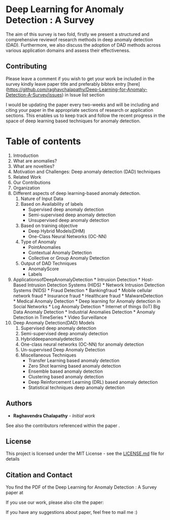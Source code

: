 # Deep Learning for Anomaly Detection : A Survey

 The aim of this survey is two fold, firstly we present a structured and comprehensive reviewof research methods in deep anomaly detection (DAD). Furthermore, we also discuss the adoption of DAD methods across various application domains and assess their effectiveness.

## Contributing

Please leave a comment  if you wish to get your work be included in the survey kindly leave paper title and preferably bibtex entry [here] (https://github.com/raghavchalapathy/Deep-Learning-for-Anomaly-Detection-A-Survey/issues) in Issue list section

I would be updating the paper every two-weeks and will be including and citing your paper in the appropriate sections of research or application sections. This enables us to keep track and follow the recent progress in the space of deep learning based techniques for anomaly detection.


# Table of contents
  1. Introduction
  2. What are anomalies?
  3. What are novelties?
  4. Motivation and Challenges: Deep anomaly detection (DAD) techniques
  5. Related Work
  6. Our Contributions
  7. Organization
  8. Different aspects of deep learning-based anomaly detection.
     1. Nature of Input Data
     2. Based on Availability of labels 
          * Supervised deep anomaly detection
          * Semi-supervised deep anomaly detection
          * Unsupervised deep anomaly detection 
      3. Based on training objective
          * Deep Hybrid Models(DHM) 
          * One-Class Neural Networks (OC-NN) 
      4. Type of Anomaly
          * PointAnomalies
          * Contextual Anomaly Detection 
          * Collective or Group Anomaly Detection
      5. Output of DAD Techniques 
          * AnomalyScore
          * Labels
 9. ApplicationsofDeepAnomalyDetection 
          * Intrusion Detection
          * Host-Based Intrusion Detection Systems (HIDS)
          * Network Intrusion Detection Systems (NIDS)
          * Fraud Detection
          * Bankingfraud 
          * Mobile cellular network fraud 
          * Insurance fraud 
          * Healthcare fraud
          * MalwareDetection
          * Medical Anomaly Detection
          * Deep learning for Anomaly detection in Social Networks 
          * Log Anomaly Detection
          * Internet of things (IoT) Big Data Anomaly Detection 
          * Industrial Anomalies Detection 
          * Anomaly Detection in TimeSeries 
          * Video Surveillance 
10. Deep Anomaly Detection(DAD) Models 
     1. Supervised deep anomaly detection 
     2. Semi-supervised deep anomaly detection 
     3. Hybriddeepanomalydetection 
     4. One-class neural networks (OC-NN) for anomaly detection
     5. Un-supervised Deep Anomaly Detection 
     6. Miscellaneous Techniques 
           * Transfer Learning based anomaly detection 
           * Zero Shot learning based anomaly detection
           * Ensemble based anomaly detection
           * Clustering based anomaly detection
           * Deep Reinforcement Learning (DRL) based anomaly detection
           * Statistical techniques deep anomaly detection



## Authors

* **Raghavendra Chalapathy** - *Initial work* 

See also the contributors referenced within the paper .

## License

This project is licensed under the MIT License - see the [LICENSE.md](LICENSE.md) file for details

## Citation and Contact

You find the PDF of the Deep Learning for Anomaly Detection : A Survey  paper at 



If you use our work, please also cite the paper:

If you have any suggestions about paper, feel free to mail me :)
